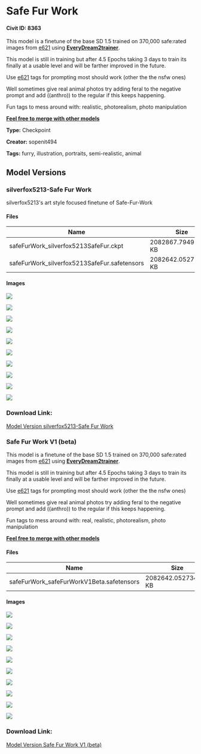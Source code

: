 # Safe Fur Work

#### Civit ID: 8363

<p>This model is a finetune of the base SD 1.5 trained on 370,000 safe:rated images from <a target="_blank" rel="ugc" href="https://e621.net/">e621</a> using <a target="_blank" rel="ugc" href="https://github.com/victorchall/EveryDream2trainer"><strong><u>EveryDream2trainer</u></strong></a>.</p><p></p><p>This model is still in training but after 4.5 Epochs taking 3 days to train its finally at a usable level and will be farther improved in the future.</p><p></p><p>Use <a target="_blank" rel="ugc" href="https://e621.net/tags">e621</a> tags for prompting most should work (other the the nsfw ones)</p><p></p><p>Well sometimes give real animal photos try adding feral to the negative prompt and add ((anthro)) to the regular if this keeps happening.</p><p></p><p>Fun tags to mess around with: realistic, photorealism, photo manipulation</p><p></p><p><strong><u>Feel free to merge with other models</u></strong></p><p></p><p></p>

**Type:** Checkpoint

**Creator:** sopenit494

**Tags:** furry, illustration, portraits, semi-realistic, animal

## Model Versions

### silverfox5213-Safe Fur Work

<p>silverfox5213's art style focused finetune of Safe-Fur-Work</p>

#### Files

| Name | Size | Type | Format | Download Url | AutoV1 | AutoV2 | SHA256 | CRC32 | BLAKE3 |
| --- | --- | --- | --- | --- | --- | --- | --- | --- | --- |
| safeFurWork_silverfox5213SafeFur.ckpt | 2082867.794921875 KB | Model | PickleTensor | https://civitai.com/api/download/models/10950?type=Model&format=PickleTensor&size=full&fp=fp16 | AD38C466 | 73E1352C23 | 73E1352C2330BB90E896E7870CBAAE9D3F65EEB3813E57AB92DF56F2C1E12CCC | 8094AFE0 | D513781A1645B50E619F4D12AAD6B3FC6E974544094C5848B2B025B401EFD33F |
| safeFurWork_silverfox5213SafeFur.safetensors | 2082642.052734375 KB | Model | SafeTensor | https://civitai.com/api/download/models/10950 | B2DE9D62 | F2BDEC443C | F2BDEC443C3DDABCEC7F2F95EDD65EA6E4D1EADCE20DCE0D36F3C1B0AC0688F8 | 4667D701 | 6943C5B90125CCCC723931084344DF10E30EBAB8D3BF99FE6EFDBF69323AE992 |

#### Images

<p><img src="https://image.civitai.com/xG1nkqKTMzGDvpLrqFT7WA/4b959d6b-ecab-4e84-657e-cd60aa30ee00/width=450/105935.jpeg" /></p>

<p><img src="https://image.civitai.com/xG1nkqKTMzGDvpLrqFT7WA/fae453e4-e50a-476a-23ee-1fa2e19f7500/width=450/105934.jpeg" /></p>

<p><img src="https://image.civitai.com/xG1nkqKTMzGDvpLrqFT7WA/f05d2131-34fc-46ea-624f-67823e932c00/width=450/105933.jpeg" /></p>

<p><img src="https://image.civitai.com/xG1nkqKTMzGDvpLrqFT7WA/8b1cb2f8-c490-4c0e-2817-1afc8766dc00/width=450/105932.jpeg" /></p>

<p><img src="https://image.civitai.com/xG1nkqKTMzGDvpLrqFT7WA/261c2ad4-fa71-46b7-100b-7d6cb2243b00/width=450/105931.jpeg" /></p>

<p><img src="https://image.civitai.com/xG1nkqKTMzGDvpLrqFT7WA/beee1b7e-997c-4290-5c8c-93a3fedf9c00/width=450/105930.jpeg" /></p>

<p><img src="https://image.civitai.com/xG1nkqKTMzGDvpLrqFT7WA/43ac5597-6a74-4a34-448f-c4e59ee90400/width=450/105929.jpeg" /></p>

<p><img src="https://image.civitai.com/xG1nkqKTMzGDvpLrqFT7WA/787e7250-fa78-40d9-aa9e-cc3b56a1b100/width=450/105928.jpeg" /></p>

<p><img src="https://image.civitai.com/xG1nkqKTMzGDvpLrqFT7WA/22508e27-57a5-4752-28d8-6491ee9ceb00/width=450/105927.jpeg" /></p>

<p><img src="https://image.civitai.com/xG1nkqKTMzGDvpLrqFT7WA/c8e1a4cc-78ff-4fb1-5d3d-7dcb5ab5c400/width=450/105926.jpeg" /></p>

### Download Link:

[Model Version silverfox5213-Safe Fur Work](https://civitai.com/api/download/models/10950)

### Safe Fur Work V1 (beta)

<p>This model is a finetune of the base SD 1.5 trained on 370,000 safe:rated images from <a target="_blank" rel="ugc" href="https://e621.net/">e621</a> using <a target="_blank" rel="ugc" href="https://github.com/victorchall/EveryDream2trainer"><strong><u>EveryDream2trainer</u></strong></a>.</p><p></p><p>This model is still in training but after 4.5 Epochs taking 3 days to train its finally at a usable level and will be farther improved in the future.</p><p></p><p>Use <a target="_blank" rel="ugc" href="https://e621.net/tags">e621</a> tags for prompting most should work (other the the nsfw ones)</p><p></p><p>Well sometimes give real animal photos try adding feral to the negative prompt and add ((anthro)) to the regular if this keeps happening.</p><p></p><p>Fun tags to mess around with: real, realistic, photorealism, photo manipulation</p><p></p><p><strong><u>Feel free to merge with other models</u></strong></p><p></p><p></p>

#### Files

| Name | Size | Type | Format | Download Url | AutoV1 | AutoV2 | SHA256 | CRC32 | BLAKE3 |
| --- | --- | --- | --- | --- | --- | --- | --- | --- | --- |
| safeFurWork_safeFurWorkV1Beta.safetensors | 2082642.052734375 KB | Model | SafeTensor | https://civitai.com/api/download/models/9868 | D3AC991D | 6C1130E31B | 6C1130E31BC8889507672D915B8D62D320C8B1FD5AA2722AD096460DA7079199 | CB51D6B4 | AEA41921FC06E788DF955C445FB1FF2956FA4FA5B78867A71048AB1B09F7629B |

#### Images

<p><img src="https://image.civitai.com/xG1nkqKTMzGDvpLrqFT7WA/04fd8e35-eef6-4ed7-4a21-645bf782c700/width=450/95997.jpeg" /></p>

<p><img src="https://image.civitai.com/xG1nkqKTMzGDvpLrqFT7WA/28072a03-874d-440e-9063-3ef8e9979b00/width=450/95996.jpeg" /></p>

<p><img src="https://image.civitai.com/xG1nkqKTMzGDvpLrqFT7WA/fb11ad18-68ca-4b0b-ff8c-181fe471d400/width=450/95987.jpeg" /></p>

<p><img src="https://image.civitai.com/xG1nkqKTMzGDvpLrqFT7WA/44c886eb-fd46-41f8-fc1c-127700cd2300/width=450/96006.jpeg" /></p>

<p><img src="https://image.civitai.com/xG1nkqKTMzGDvpLrqFT7WA/3cd0df48-e2df-4ca2-fa22-590ce3a58200/width=450/96005.jpeg" /></p>

<p><img src="https://image.civitai.com/xG1nkqKTMzGDvpLrqFT7WA/3930eb21-422d-495d-6499-a80825017700/width=450/96004.jpeg" /></p>

<p><img src="https://image.civitai.com/xG1nkqKTMzGDvpLrqFT7WA/090d6e10-98f0-4374-32e6-0caae04ce000/width=450/96000.jpeg" /></p>

<p><img src="https://image.civitai.com/xG1nkqKTMzGDvpLrqFT7WA/13560158-348c-4ecd-6d35-dfc43d32a500/width=450/96003.jpeg" /></p>

<p><img src="https://image.civitai.com/xG1nkqKTMzGDvpLrqFT7WA/b061a2fc-3568-4055-7cd4-25713f399a00/width=450/96002.jpeg" /></p>

<p><img src="https://image.civitai.com/xG1nkqKTMzGDvpLrqFT7WA/8d70dc69-cc16-4ac4-9630-32cca487a600/width=450/96001.jpeg" /></p>

### Download Link:

[Model Version Safe Fur Work V1 (beta)](https://civitai.com/api/download/models/9868)

